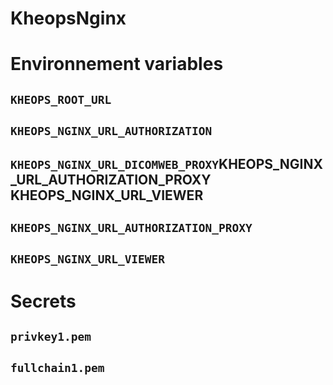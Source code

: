 # KheopsNginx

# Environnement variables

## `KHEOPS_ROOT_URL`

## `KHEOPS_NGINX_URL_AUTHORIZATION`

## `KHEOPS_NGINX_URL_DICOMWEB_PROXY`KHEOPS_NGINX_URL_AUTHORIZATION_PROXY KHEOPS_NGINX_URL_VIEWER

## `KHEOPS_NGINX_URL_AUTHORIZATION_PROXY`

## `KHEOPS_NGINX_URL_VIEWER`

# Secrets

## `privkey1.pem`

## `fullchain1.pem`
